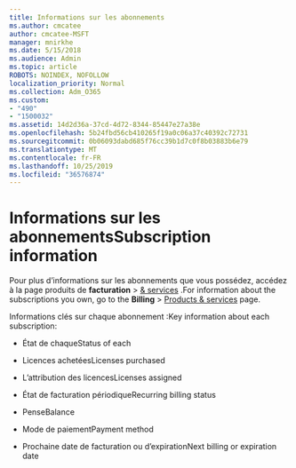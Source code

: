 ```yaml
---
title: Informations sur les abonnements
ms.author: cmcatee
author: cmcatee-MSFT
manager: mnirkhe
ms.date: 5/15/2018
ms.audience: Admin
ms.topic: article
ROBOTS: NOINDEX, NOFOLLOW
localization_priority: Normal
ms.collection: Adm_O365
ms.custom:
- "490"
- "1500032"
ms.assetid: 14d2d36a-37cd-4d72-8344-85447e27a38e
ms.openlocfilehash: 5b24fbd56cb410265f19a0c06a37c40392c72731
ms.sourcegitcommit: 0b06093dabd685f76cc39b1d7c0f8b03883b6e79
ms.translationtype: MT
ms.contentlocale: fr-FR
ms.lasthandoff: 10/25/2019
ms.locfileid: "36576874"
---
```

# <a name="subscription-information"></a><span data-ttu-id="95033-102">Informations sur les abonnements</span><span class="sxs-lookup"><span data-stu-id="95033-102">Subscription information</span></span>

<span data-ttu-id="95033-103">Pour plus d’informations sur les abonnements que vous possédez, accédez à la page produits de **facturation** \> [& services](https://go.microsoft.com/fwlink/p/?linkid=842054) .</span><span class="sxs-lookup"><span data-stu-id="95033-103">For information about the subscriptions you own, go to the **Billing** \> [Products & services](https://go.microsoft.com/fwlink/p/?linkid=842054) page.</span></span>
  
<span data-ttu-id="95033-104">Informations clés sur chaque abonnement :</span><span class="sxs-lookup"><span data-stu-id="95033-104">Key information about each subscription:</span></span>
  
- <span data-ttu-id="95033-105">État de chaque</span><span class="sxs-lookup"><span data-stu-id="95033-105">Status of each</span></span>

- <span data-ttu-id="95033-106">Licences achetées</span><span class="sxs-lookup"><span data-stu-id="95033-106">Licenses purchased</span></span>

- <span data-ttu-id="95033-107">L’attribution des licences</span><span class="sxs-lookup"><span data-stu-id="95033-107">Licenses assigned</span></span>

- <span data-ttu-id="95033-108">État de facturation périodique</span><span class="sxs-lookup"><span data-stu-id="95033-108">Recurring billing status</span></span>

- <span data-ttu-id="95033-109">Pense</span><span class="sxs-lookup"><span data-stu-id="95033-109">Balance</span></span>

- <span data-ttu-id="95033-110">Mode de paiement</span><span class="sxs-lookup"><span data-stu-id="95033-110">Payment method</span></span>

- <span data-ttu-id="95033-111">Prochaine date de facturation ou d’expiration</span><span class="sxs-lookup"><span data-stu-id="95033-111">Next billing or expiration date</span></span>